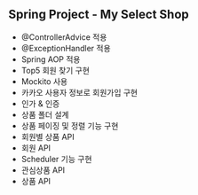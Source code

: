 ## Spring Project - My Select Shop

- @ControllerAdvice 적용  
- @ExceptionHandler 적용  
- Spring AOP 적용  
- Top5 회원 찾기 구현  
- Mockito 사용  
- 카카오 사용자 정보로 회원가입 구현  
- 인가 & 인증
- 상품 폴더 설계
- 상품 페이징 및 정렬 기능 구현
- 회원별 상품 API
- 회원 API
- Scheduler 기능 구현  
- 관심상품 API
- 상품 API  